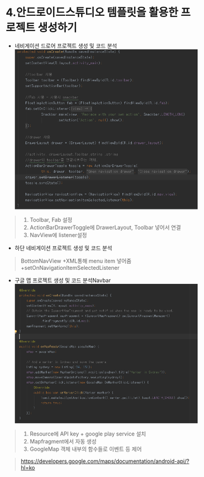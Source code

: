 4.안드로이드스튜디오 템플릿을 활용한 프로젝트 생성하기
====

- 네비게이션 드로어 프로젝트 생성 및 코드 분석
![enter image description here](capture_nav.PNG)
>1. Toolbar, Fab 설정
>2. ActionBarDrawerToggle에 DrawerLayout, Toolbar 넣어서 연결
>3. NavView에 listener설정

- 하단 네비게이션 프로젝트 생성 및 코드 분석
>BottomNavView
> +XML통해 menu item 넣어줌 
> +setOnNavigationItemSelectedListener

- 구글 맵 프로젝트 생성 및 코드 분석Navbar
![enter image description here](capture_map.PNG)
>1. Resource에 API key + google play service 설치
>2. Mapfragment에서 자동 생성
>3. GoogleMap 객체 내부의 함수들로 이벤트 등 제어

>https://developers.google.com/maps/documentation/android-api/?hl=ko
